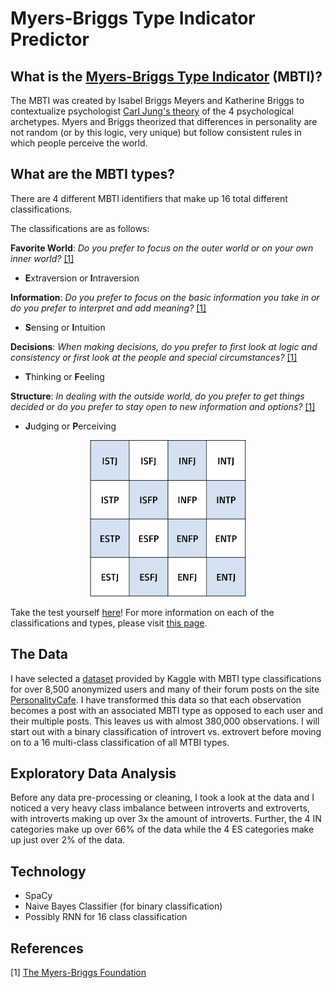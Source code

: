 # Myers-Briggs Type Indicator Predictor

## What is the [Myers-Briggs Type Indicator](https://www.myersbriggs.org/) (MBTI)?
The MBTI was created by Isabel Briggs Meyers and Katherine Briggs to contextualize psychologist [Carl Jung's theory](https://www.verywellmind.com/what-are-jungs-4-major-archetypes-2795439) of the 4 psychological archetypes. Myers and Briggs theorized that differences in personality are not random (or by this logic, very unique) but follow consistent rules in which people perceive the world. 

## What are the MBTI types?
There are 4 different MBTI identifiers that make up 16 total different classifications.

The classifications are as follows: 

**Favorite World**: *Do you prefer to focus on the outer world or on your own inner world?* [[1]](#1)
- **E**xtraversion or **I**ntraversion

**Information**: *Do you prefer to focus on the basic information you take in or do you prefer to interpret and add meaning?* [[1]](#1)
- **S**ensing or **I**ntuition

**Decisions**: *When making decisions, do you prefer to first look at logic and consistency or first look at the people and special circumstances?* [[1]](#1)
- **T**hinking or **F**eeling

**Structure**: *In dealing with the outside world, do you prefer to get things decided or do you prefer to stay open to new information and options?* [[1]](#1)
- **J**udging or **P**erceiving

<p align="center">
  <img src="images/MBTI_table.png" height=250 width=250>
</p>


Take the test yourself [here](https://www.16personalities.com/free-personality-test)!
For more information on each of the classifications and types, please visit [this page](https://www.myersbriggs.org/my-mbti-personality-type/mbti-basics/the-16-mbti-types.htm).

## The Data
I have selected a [dataset](https://www.kaggle.com/datasnaek/mbti-type) provided by Kaggle with MBTI type classifications for over 8,500 anonymized users and many of their forum posts on the site [PersonalityCafe](https://www.personalitycafe.com/). I have transformed this data so that each observation becomes a post with an associated MBTI type as opposed to each user and their multiple posts. This leaves us with almost 380,000 observations. 
I will start out with a binary classification of introvert vs. extrovert before moving on to a 16 multi-class classification of all MTBI types.

## Exploratory Data Analysis
Before any data pre-processing or cleaning, I took a look at the data and I noticed a very heavy class imbalance between introverts and extroverts, with introverts making up over 3x the amount of introverts. 
Further, the 4 IN categories make up over 66% of the data while the 4 ES categories make up just over 2% of the data. 

## Technology
- SpaCy
- Naive Bayes Classifier (for binary classification)
- Possibly RNN for 16 class classification

## References
<a id="1">[1]</a> 
[The Myers-Briggs Foundation](https://www.myersbriggs.org/my-mbti-personality-type/mbti-basics/)
